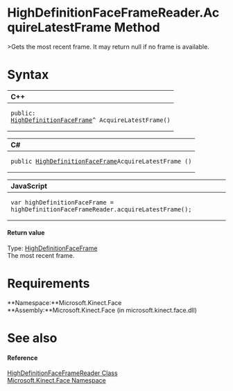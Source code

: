 HighDefinitionFaceFrameReader.AcquireLatestFrame Method  
=======================================================  

\>Gets the most recent frame. It may return null if no frame is available. <span id="syntaxSection"></span>

Syntax  
======  

<table>
<colgroup>
<col width="100%" />
</colgroup>
<thead>
<tr class="header">
<th align="left">C++</th>
</tr>
</thead>
<tbody>
<tr class="odd">
<td align="left"><pre><code>public:  
<a href="../../HighDefinitionFaceFrame.md">HighDefinitionFaceFrame</a>^ AcquireLatestFrame()</code></pre></td>
</tr>
</tbody>
</table>

<table>
<colgroup>
<col width="100%" />
</colgroup>
<thead>
<tr class="header">
<th align="left">C#</th>
</tr>
</thead>
<tbody>
<tr class="odd">
<td align="left"><pre><code>public <a href="../../HighDefinitionFaceFrame.md">HighDefinitionFaceFrame</a>AcquireLatestFrame ()</code></pre></td>
</tr>
</tbody>
</table>

<table>
<colgroup>
<col width="100%" />
</colgroup>
<thead>
<tr class="header">
<th align="left">JavaScript</th>
</tr>
</thead>
<tbody>
<tr class="odd">
<td align="left"><pre><code>var highDefinitionFaceFrame = highDefinitionFaceFrameReader.acquireLatestFrame();</code></pre></td>
</tr>
</tbody>
</table>

<span id="ID4EV"></span>
#### Return value  

Type: [HighDefinitionFaceFrame](../../HighDefinitionFaceFrame.md)  
The most recent frame.  

<span id="requirements"></span>

Requirements  
============  

**Namespace:**Microsoft.Kinect.Face  
**Assembly:**Microsoft.Kinect.Face (in microsoft.kinect.face.dll)  

<span id="ID4EAB"></span>

See also  
========  

<span id="ID4ECB"></span>
#### Reference  

[HighDefinitionFaceFrameReader Class](../../HighDefinitionFaceFrameR.md)  
 [Microsoft.Kinect.Face Namespace](../../../Kinect.Face.md)  



<!--Please do not edit the data in the comment block below.-->
<!--
TOCTitle : AcquireLatestFrame Method
RLTitle : HighDefinitionFaceFrameReader.AcquireLatestFrame Method
KeywordK : AcquireLatestFrame method
KeywordK : HighDefinitionFaceFrameReader.AcquireLatestFrame method
KeywordF : Microsoft.Kinect.Face.HighDefinitionFaceFrameReader.AcquireLatestFrame
KeywordF : HighDefinitionFaceFrameReader.AcquireLatestFrame
KeywordF : AcquireLatestFrame
KeywordF : Microsoft.Kinect.Face.HighDefinitionFaceFrameReader.AcquireLatestFrame
KeywordA : M:Microsoft.Kinect.Face.HighDefinitionFaceFrameReader.AcquireLatestFrame
AssetID : M:Microsoft.Kinect.Face.HighDefinitionFaceFrameReader.AcquireLatestFrame
Locale : en-us
CommunityContent : 1
APIType : Managed
APILocation : microsoft.kinect.face.dll
APIName : Microsoft.Kinect.Face.HighDefinitionFaceFrameReader.AcquireLatestFrame
TargetOS : Windows
TopicType : kbSyntax
DevLang : VB
DevLang : CSharp
DevLang : JavaScript
DevLang : C++
DocSet : K4Wv2
ProjType : K4Wv2Proj
Technology : Kinect for Windows
Product : Kinect for Windows SDK v2
productversion : 20
-->
